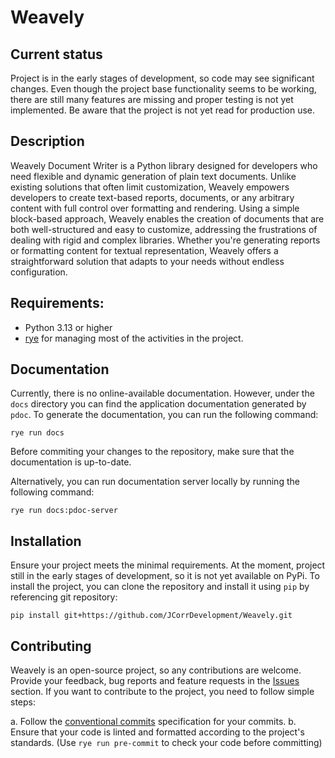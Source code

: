 # Weavely

## Current status

Project is in the early stages of development, so code may see significant changes. Even though the project base 
functionality seems to be working, there are still many features are missing and proper testing is not yet implemented.
Be aware that the project is not yet read for production use.

## Description

Weavely Document Writer is a Python library designed for developers who need flexible and dynamic generation of plain 
text documents. Unlike existing solutions that often limit customization, Weavely empowers developers to create 
text-based reports, documents, or any arbitrary content with full control over formatting and rendering. 
Using a simple block-based approach, Weavely enables the creation of documents that are both well-structured and easy 
to customize, addressing the frustrations of dealing with rigid and complex libraries. Whether you're generating 
reports or formatting content for textual representation, Weavely offers a straightforward solution that adapts to your 
needs without endless configuration.

## Requirements:

- Python 3.13 or higher
- [rye](https://rye.astral.sh/) for managing most of the activities in the project.


## Documentation

Currently, there is no online-available documentation. However, under the `docs` directory you can find the
application documentation generated by `pdoc`. To generate the documentation, you can run the following command:

```shell
rye run docs
```

Before commiting your changes to the repository, make sure that the documentation is up-to-date.

Alternatively, you can run documentation server locally by running the following command:

```shell
rye run docs:pdoc-server
```

## Installation

Ensure your project meets the minimal requirements. At the moment, project still in the early stages of development,
so it is not yet available on PyPi. To install the project, you can clone the repository and install it using `pip`
by referencing git repository:

```shell
pip install git+https://github.com/JCorrDevelopment/Weavely.git
```

## Contributing

Weavely is an open-source project, so any contributions are welcome. Provide your feedback, bug reports and feature
requests in the [Issues](https://github.com/JCorrDevelopment/Weavely/issues) section. If you want to contribute to the
project, you need to follow simple steps:

a. Follow the [conventional commits](https://www.conventionalcommits.org/en/v1.0.0/) specification for your commits.
b. Ensure that your code is linted and formatted according to the project's standards. (Use `rye run pre-commit` to
   check your code before committing)